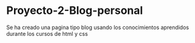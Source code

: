 # Proyecto-2-Blog-personal
Se ha creado una pagina tipo blog usando los conocimientos aprendidos durante los cursos de html y css
